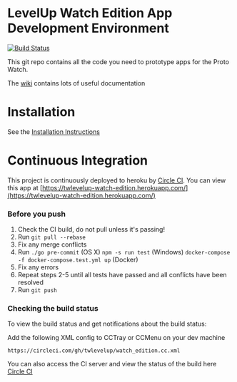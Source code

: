 # LevelUp Watch Edition App Development Environment

[![Build Status](https://circleci.com/gh/twlevelup/watch_edition.png)](https://circleci.com/gh/twlevelup/watch_edition)

This git repo contains all the code you need to prototype apps for the Proto Watch.

The [wiki](https://github.com/twlevelup/watch_edition/wiki) contains lots of useful documentation

# Installation

See the [Installation Instructions](https://github.com/twlevelup/watch_edition/wiki/Installation)

# Continuous Integration

This project is continuously deployed to heroku by [Circle CI](https://circleci.com).
You can view this app at [https://twlevelup-watch-edition.herokuapp.com/](https://twlevelup-watch-edition.herokuapp.com/)

### Before you push

1. Check the CI build, do not pull unless it's passing!
2. Run ```git pull --rebase```
3. Fix any merge conflicts
4. Run
```./go pre-commit``` (OS X)
```npm -s run test``` (Windows)
```docker-compose -f docker-compose.test.yml up``` (Docker)
5. Fix any errors
6. Repeat steps 2-5 until all tests have passed and all conflicts have been resolved
7. Run ```git push```

### Checking the build status

To view the build status and get notifications about the build status:

Add the following XML config to CCTray or CCMenu on your dev machine

	https://circleci.com/gh/twlevelup/watch_edition.cc.xml

You can also access the CI server and view the status of the build here [Circle CI](https://circleci.com/gh/twlevelup/watch_edition)
